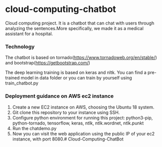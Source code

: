 # cloud-computing-chatbot
Cloud computing project. It is a chatbot that can chat with users through analyzing the sentences.More specifically, we made it as a medical assistant for a hospital.



### Technology

The chatbot is based on tornado(<https://www.tornadoweb.org/en/stable/>) and bootstrap(<https://getbootstrap.com/>)

The deep learning training is based on keras and nltk. You can find a pre-trained model in data folder or you can train by yourself using train_chatbot.py



### Deployment guidance on AWS ec2 instance

1. Create a new EC2 instance on AWS, choosing the Ubuntu 18 system.
2. Git clone this repository to your instance using SSH.
3. Configure python environment for running this project: python3-pip, python-tornado, tensorflow, keras, ntlk, ntlk.wordnet, ntlk.punkt
4. Run the chatdemo.py
5. Now you can visit the web application using the public IP of your ec2 instance, with port 8080.# Cloud-Computing-ChatBot
